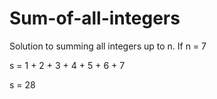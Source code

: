 # Sum-of-all-integers
Solution to summing all integers up to n.
If n = 7

s = 1 + 2 + 3 + 4 + 5 + 6 + 7

s = 28
